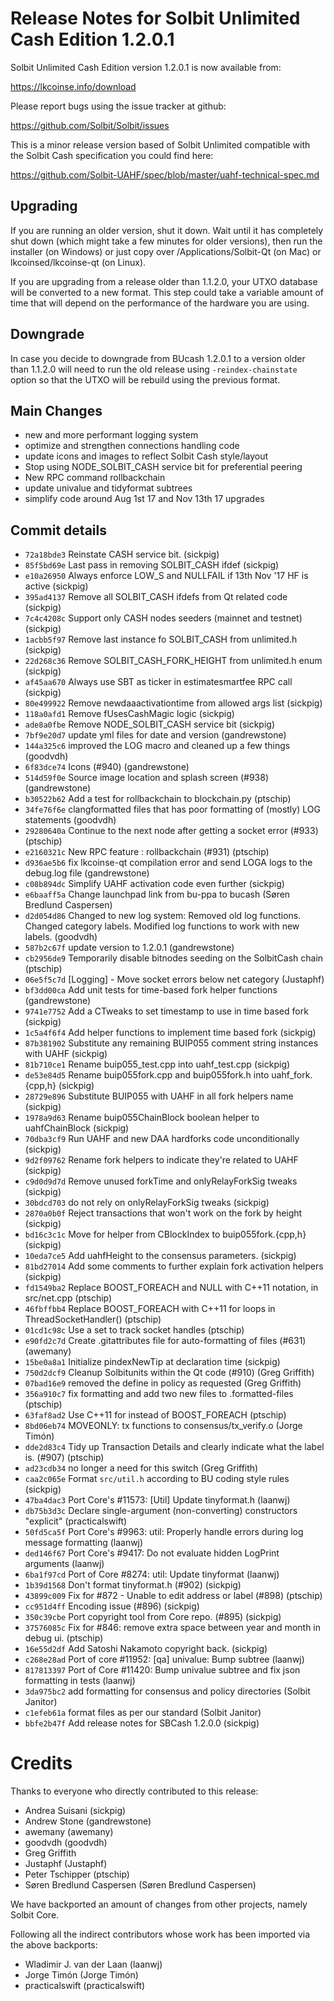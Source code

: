 Release Notes for Solbit Unlimited Cash Edition 1.2.0.1
=========================================================

Solbit Unlimited Cash Edition version 1.2.0.1 is now available from:

  <https://lkcoinse.info/download>

Please report bugs using the issue tracker at github:

  <https://github.com/Solbit/Solbit/issues>

This is a minor release version based of Solbit Unlimited compatible
with the Solbit Cash specification you could find here:

https://github.com/Solbit-UAHF/spec/blob/master/uahf-technical-spec.md


Upgrading
---------

If you are running an older version, shut it down. Wait until it has completely
shut down (which might take a few minutes for older versions), then run the
installer (on Windows) or just copy over /Applications/Solbit-Qt (on Mac) or
lkcoinsed/lkcoinse-qt (on Linux).

If you are upgrading from a release older than 1.1.2.0, your UTXO database will be converted
to a new format. This step could take a variable amount of time that will depend
on the performance of the hardware you are using.

Downgrade
---------

In case you decide to downgrade from BUcash 1.2.0.1 to a version older than 1.1.2.0
will need to run the old release using `-reindex-chainstate` option so that the
UTXO will be rebuild using the previous format.

Main Changes
------------

- new and more performant logging system
- optimize and strengthen connections handling code
- update icons and images to reflect Solbit Cash style/layout
- Stop using NODE_SOLBIT_CASH service bit for preferential peering
- New RPC command rollbackchain
- update univalue and tidyformat subtrees
- simplify code around Aug 1st 17 and Nov 13th 17 upgrades

Commit details
--------------

- `72a18bde3` Reinstate CASH service bit. (sickpig)
- `85f5bd69e` Last pass in removing SOLBIT_CASH ifdef (sickpig)
- `e10a26950` Always enforce LOW_S and NULLFAIL if 13th Nov '17 HF is active (sickpig)
- `395ad4137` Remove all SOLBIT_CASH ifdefs from Qt related code (sickpig)
- `7c4c4208c` Support only CASH nodes seeders (mainnet and testnet) (sickpig)
- `1acbb5f97` Remove last instance fo SOLBIT_CASH from unlimited.h (sickpig)
- `22d268c36` Remove SOLBIT_CASH_FORK_HEIGHT from unlimited.h enum (sickpig)
- `af45aa670` Always use SBT as ticker in estimatesmartfee RPC call (sickpig)
- `80e499922` Remove newdaaactivationtime from allowed args list (sickpig)
- `118a0afd1` Remove fUsesCashMagic logic (sickpig)
- `ade8a0fbe` Remove NODE_SOLBIT_CASH service bit (sickpig)
- `7bf9e20d7` update yml files for date and version (gandrewstone)
- `144a325c6` improved the LOG macro and cleaned up a few things (goodvdh)
- `6f83dce74` Icons (#940) (gandrewstone)
- `514d59f0e` Source image location and splash screen (#938) (gandrewstone)
- `b30522b62` Add a test for rollbackchain to blockchain.py (ptschip)
- `34fe76f6e` clangformatted files that has poor formatting of (mostly) LOG statements (goodvdh)
- `29280640a` Continue to the next node after getting a socket error (#933) (ptschip)
- `e2160321c` New RPC feature : rollbackchain (#931) (ptschip)
- `d936ae5b6` fix lkcoinse-qt compilation error and send LOGA logs to the debug.log file (gandrewstone)
- `c08b894dc` Simplify UAHF activation code even further (sickpig)
- `e6baaff5a` Change launchpad link from bu-ppa to bucash (Søren Bredlund Caspersen)
- `d2d054d86` Changed to new log system: Removed old log functions. Changed category labels. Modified log functions to work with new labels. (goodvdh)
- `587b2c67f` update version to 1.2.0.1 (gandrewstone)
- `cb2956de9` Temporarily disable bitnodes seeding on the SolbitCash chain (ptschip)
- `06e5f5c7d` [Logging] - Move socket errors below net category (Justaphf)
- `bf3dd00ca` Add unit tests for time-based fork helper functions (gandrewstone)
- `9741e7752` Add a CTweaks to set timestamp to use in time based fork (sickpig)
- `1c5a4f6f4` Add helper functions to implement time based fork (sickpig)
- `87b381902` Substitute any remaining BUIP055 comment string instances with UAHF (sickpig)
- `81b710ce1` Rename buip055_test.cpp into uahf_test.cpp (sickpig)
- `de53e84d5` Rename buip055fork.cpp and buip055fork.h into uahf_fork.{cpp,h} (sickpig)
- `28729e896` Substitute BUIP055 with UAHF in all fork helpers name (sickpig)
- `1978a9d63` Rename buip055ChainBlock boolean helper to uahfChainBlock (sickpig)
- `70dba3cf9` Run UAHF and new DAA hardforks code unconditionally (sickpig)
- `9d2f09762` Rename fork helpers to indicate they're related to UAHF (sickpig)
- `c9d0d9d7d` Remove unused forkTime and onlyRelayForkSig tweaks (sickpig)
- `30bdcd703` do not rely on onlyRelayForkSig tweaks (sickpig)
- `2870a0b0f` Reject transactions that won't work on the fork by height (sickpig)
- `bd16c3c1c` Move for helper from CBlockIndex to buip055fork.{cpp,h} (sickpig)
- `10eda7ce5` Add uahfHeight to the consensus parameters. (sickpig)
- `81bd27014` Add some comments to further explain fork activation helpers (sickpig)
- `fd1549ba2` Replace BOOST_FOREACH and NULL with C++11 notation, in src/net.cpp (ptschip)
- `46fbffbb4` Replace BOOST_FOREACH with C++11 for loops in ThreadSocketHandler() (ptschip)
- `01cd1c98c` Use a set to track socket handles (ptschip)
- `e90fd2c7d` Create .gitattributes file for auto-formatting of files (#631) (awemany)
- `15be0a8a1` Initialize pindexNewTip at declaration time (sickpig)
- `750d2dcf9` Cleanup Solbitunits within the Qt code (#910) (Greg Griffith)
- `07bad16e9` removed the define in policy as requested (Greg Griffith)
- `356a910c7` fix formatting and add two new files to .formatted-files (ptschip)
- `63faf8ad2` Use C++11 for instead of BOOST_FOREACH (ptschip)
- `8bd06eb74` MOVEONLY: tx functions to consensus/tx_verify.o (Jorge Timón)
- `dde2d83c4` Tidy up Transaction Details and clearly indicate what the label is. (#907) (ptschip)
- `ad23cdb34` no longer a need for this switch (Greg Griffith)
- `caa2c065e` Format `src/util.h` according to BU coding style rules (sickpig)
- `47ba4dac3` Port Core's #11573: [Util] Update tinyformat.h (laanwj)
- `db75b3d3c` Declare single-argument (non-converting) constructors "explicit" (practicalswift)
- `50fd5ca5f` Port Core's #9963: util: Properly handle errors during log message formatting (laanwj)
- `ded146f67` Port Core's #9417: Do not evaluate hidden LogPrint arguments (laanwj)
- `6ba1f97cd` Port of Core #8274: util: Update tinyformat (laanwj)
- `1b39d1568` Don't format tinyformat.h (#902) (sickpig)
- `43899c009` Fix for #872 - Unable to edit address or label (#898) (ptschip)
- `cc951d4ff` Encoding issue (#896) (sickpig)
- `350c39cbe` Port copyright tool from Core repo. (#895) (sickpig)
- `37576085c` Fix for #846: remove extra space between year and month in debug ui. (ptschip)
- `16e55d2df` Add Satoshi Nakamoto copyright back. (sickpig)
- `c268e28ad` Port of core #11952: [qa] univalue: Bump subtree (laanwj)
- `817813397` Port of Core #11420: Bump univalue subtree and fix json formatting in tests (laanwj)
- `3da975bc2` add formatting for consensus and policy directories (Solbit Janitor)
- `c1efeb61a` format files as per our standard (Solbit Janitor)
- `bbfe2b47f` Add release notes for SBCash 1.2.0.0 (sickpig)

Credits
=======

Thanks to everyone who directly contributed to this release:

- Andrea Suisani (sickpig)
- Andrew Stone (gandrewstone)
- awemany (awemany)
- goodvdh (goodvdh)
- Greg Griffith
- Justaphf (Justaphf)
- Peter Tschipper (ptschip)
- Søren Bredlund Caspersen (Søren Bredlund Caspersen)

We have backported an amount of changes from other projects, namely Solbit Core.

Following all the indirect contributors whose work has been imported via the above backports:

- Wladimir J. van der Laan (laanwj)
- Jorge Timón (Jorge Timón)
- practicalswift (practicalswift)
